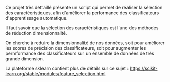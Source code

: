 Ce projet très déttaillé présente un script qui permet de réaliser la sélection des caractéeristiques, afin d'améliorer la performance des classificateurs d'apprentissage automatique. 

Il faut savoir que la sélection des caractéristiques est l'une des méthodes de réduction dimensionnalité. 

On cherche à reduire la dimensionnalité de nos données, soit pour améliorer les scores de précision des classificateurs, soit pour augmenter les permformance des classificateurs sur un ensemble de données de très grande dimension.

La plateforme sklearn contient plus de détails sur ce sujet : https://scikit-learn.org/stable/modules/feature_selection.html
